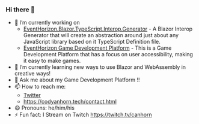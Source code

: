 ### Hi there 👋

- 🔭 I’m currently working on 
  - [EventHorizon.Blazor.TypeScript.Interop.Generator](https://github.com/canhorn/EventHorizon.Blazor.TypeScript.Interop.Generator) - A Blazor Interop Generator that will create an abstraction around just about any JavaScript library based on it TypeScript Definition file.
  - [EventHorizon Game Development Platform](https://ehzgames.studio/game-development-platform.html) - This is a Game Development Platform that has a focus on user accessibility, making it easy to make games.
- 🌱 I’m currently learning new ways to use Blazor and WebAssembly in creative ways!
- 💬 Ask me about my Game Development Platform !!
- 📫 How to reach me: 
  - [Twitter](https://twitter.com/CodyAnhorn)
  - https://codyanhorn.tech/contact.html
- 😄 Pronouns: he/him/his
- ⚡ Fun fact: I Stream on Twitch https://twitch.tv/canhorn

<!--
**canhorn/canhorn** is a ✨ _special_ ✨ repository because its `README.md` (this file) appears on your GitHub profile.

Here are some ideas to get you started:

- 🔭 I’m currently working on 
 - (EventHorizon Game Development Platform)[https://ehzgames.studio/game-development-platform.html]
- 🌱 I’m currently learning Blazor
- 🤔 I’m looking for help with ...
- 💬 Ask me about my Game Development Platform 
- 📫 How to reach me: 
  - https://codyanhorn.tech/contact.html
- 😄 Pronouns: he/him/his
- ⚡ Fun fact: I Stream on Twitch https://twitch.tv/canhorn
-->
